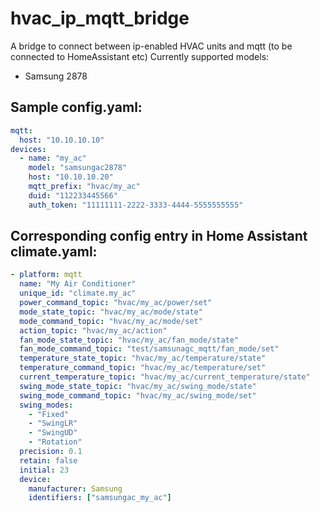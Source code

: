 # hvac_ip_mqtt_bridge
A bridge to connect between ip-enabled HVAC units and mqtt (to be connected to HomeAssistant etc)
Currently supported models:

- Samsung 2878

## Sample config.yaml:
```yaml
mqtt:
  host: "10.10.10.10"
devices:
  - name: "my_ac"
    model: "samsungac2878"
    host: "10.10.10.20"
    mqtt_prefix: "hvac/my_ac"
    duid: "112233445566"
    auth_token: "11111111-2222-3333-4444-5555555555"
```
 
## Corresponding config entry in Home Assistant climate.yaml:
```yaml
- platform: mqtt
  name: "My Air Conditioner"
  unique_id: "climate.my_ac"
  power_command_topic: "hvac/my_ac/power/set"
  mode_state_topic: "hvac/my_ac/mode/state"
  mode_command_topic: "hvac/my_ac/mode/set"
  action_topic: "hvac/my_ac/action"
  fan_mode_state_topic: "hvac/my_ac/fan_mode/state"
  fan_mode_command_topic: "test/samsunagc_mqtt/fan_mode/set"
  temperature_state_topic: "hvac/my_ac/temperature/state"
  temperature_command_topic: "hvac/my_ac/temperature/set"
  current_temperature_topic: "hvac/my_ac/current_temperature/state"
  swing_mode_state_topic: "hvac/my_ac/swing_mode/state"
  swing_mode_command_topic: "hvac/my_ac/swing_mode/set"
  swing_modes:
    - "Fixed"
    - "SwingLR"
    - "SwingUD"
    - "Rotation"
  precision: 0.1
  retain: false
  initial: 23
  device:
    manufacturer: Samsung
    identifiers: ["samsungac_my_ac"]

```
